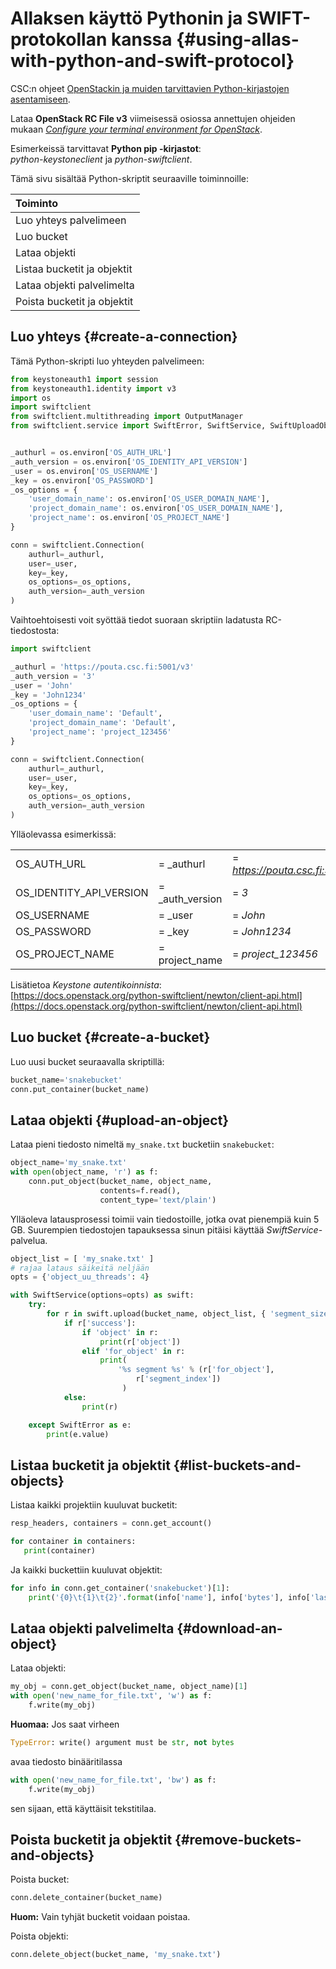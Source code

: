 
# Allaksen käyttö Pythonin ja SWIFT-protokollan kanssa {#using-allas-with-python-and-swift-protocol}

CSC:n ohjeet [OpenStackin ja muiden tarvittavien Python-kirjastojen asentamiseen](../../../cloud/pouta/install-client.md).

Lataa **OpenStack RC File v3** viimeisessä osiossa annettujen ohjeiden mukaan [*Configure your terminal environment for OpenStack*](../../../cloud/pouta/install-client.md#configure-your-terminal-environment-for-openstack).

Esimerkeissä tarvittavat **Python pip -kirjastot**:  
*python-keystoneclient* ja *python-swiftclient*.

Tämä sivu sisältää Python-skriptit seuraaville toiminnoille:

| Toiminto |
| :--- |
| Luo yhteys palvelimeen |
| Luo bucket |
| Lataa objekti |
| Listaa bucketit ja objektit |
| Lataa objekti palvelimelta |
| Poista bucketit ja objektit |

## Luo yhteys {#create-a-connection}

Tämä Python-skripti luo yhteyden palvelimeen:
```python
from keystoneauth1 import session
from keystoneauth1.identity import v3
import os
import swiftclient
from swiftclient.multithreading import OutputManager
from swiftclient.service import SwiftError, SwiftService, SwiftUploadObject


_authurl = os.environ['OS_AUTH_URL']
_auth_version = os.environ['OS_IDENTITY_API_VERSION']
_user = os.environ['OS_USERNAME']
_key = os.environ['OS_PASSWORD']
_os_options = {
    'user_domain_name': os.environ['OS_USER_DOMAIN_NAME'],
    'project_domain_name': os.environ['OS_USER_DOMAIN_NAME'],
    'project_name': os.environ['OS_PROJECT_NAME']
}

conn = swiftclient.Connection(
    authurl=_authurl,
    user=_user,
    key=_key,
    os_options=_os_options,
    auth_version=_auth_version
)
```

Vaihtoehtoisesti voit syöttää tiedot suoraan skriptiin ladatusta RC-tiedostosta:

```python
import swiftclient

_authurl = 'https://pouta.csc.fi:5001/v3'
_auth_version = '3'
_user = 'John'
_key = 'John1234'
_os_options = {
    'user_domain_name': 'Default',
    'project_domain_name': 'Default',
    'project_name': 'project_123456'
}

conn = swiftclient.Connection(
    authurl=_authurl,
    user=_user,
    key=_key,
    os_options=_os_options,
    auth_version=_auth_version
)
```

Ylläolevassa esimerkissä:

| | | |
|-|-|-|
| OS_AUTH_URL | = _authurl | = *https://pouta.csc.fi:5001/v3*  |
| OS_IDENTITY_API_VERSION | = _auth_version | = *3*  |
| OS_USERNAME | = _user | = *John*  |
| OS_PASSWORD | = _key | = *John1234* |  
| OS_PROJECT_NAME | = project_name | = *project_123456* |

Lisätietoa _Keystone autentikoinnista_:  
[https://docs.openstack.org/python-swiftclient/newton/client-api.html](https://docs.openstack.org/python-swiftclient/newton/client-api.html) 

## Luo bucket {#create-a-bucket}

Luo uusi bucket seuraavalla skriptillä:

```python
bucket_name='snakebucket'
conn.put_container(bucket_name)
```

## Lataa objekti {#upload-an-object}

Lataa pieni tiedosto nimeltä `my_snake.txt` bucketiin `snakebucket`:

```python
object_name='my_snake.txt'
with open(object_name, 'r') as f:
    conn.put_object(bucket_name, object_name,
                    contents=f.read(),
                    content_type='text/plain')
```
Ylläoleva latausprosessi toimii vain tiedostoille, jotka ovat pienempiä kuin 5 GB. 
Suurempien tiedostojen tapauksessa sinun pitäisi käyttää _SwiftService_-palvelua.

```python
object_list = [ 'my_snake.txt' ]
# rajaa lataus säikeitä neljään
opts = {'object_uu_threads': 4}

with SwiftService(options=opts) as swift:
    try:
        for r in swift.upload(bucket_name, object_list, { 'segment_size': 5000000000, }):
            if r['success']:
                if 'object' in r:
                    print(r['object'])
                elif 'for_object' in r:
                    print(
                        '%s segment %s' % (r['for_object'],
                            r['segment_index'])
                         )
            else:
                print(r)

    except SwiftError as e:
        print(e.value)
```


## Listaa bucketit ja objektit {#list-buckets-and-objects}

Listaa kaikki projektiin kuuluvat bucketit:
```python
resp_headers, containers = conn.get_account()

for container in containers:
   print(container)
```

Ja kaikki buckettiin kuuluvat objektit:
```python
for info in conn.get_container('snakebucket')[1]:
    print('{0}\t{1}\t{2}'.format(info['name'], info['bytes'], info['last_modified']))
```

## Lataa objekti palvelimelta {#download-an-object}

Lataa objekti:
```python
my_obj = conn.get_object(bucket_name, object_name)[1]
with open('new_name_for_file.txt', 'w') as f:
    f.write(my_obj)
```

**Huomaa:** Jos saat virheen
```python
TypeError: write() argument must be str, not bytes
```
avaa tiedosto binääritilassa
```python
with open('new_name_for_file.txt', 'bw') as f:
    f.write(my_obj)
```
sen sijaan, että käyttäisit tekstitilaa.

## Poista bucketit ja objektit {#remove-buckets-and-objects}

Poista bucket:
```python
conn.delete_container(bucket_name)
```

**Huom:** Vain tyhjät bucketit voidaan poistaa.

Poista objekti:
```python
conn.delete_object(bucket_name, 'my_snake.txt')
```
